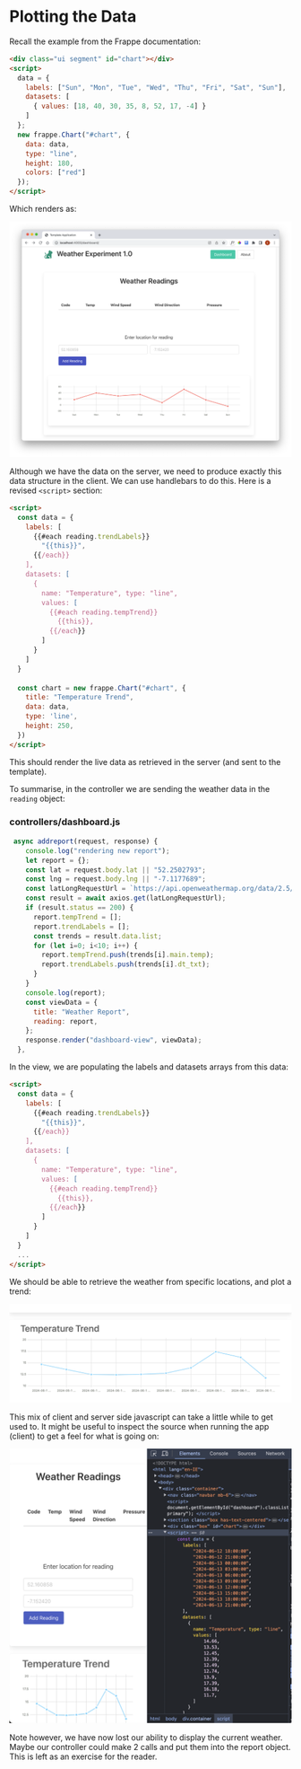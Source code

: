 # Plotting the Data

Recall the example from the Frappe documentation:

```html
<div class="ui segment" id="chart"></div>
<script>
  data = {
    labels: ["Sun", "Mon", "Tue", "Wed", "Thu", "Fri", "Sat", "Sun"],
    datasets: [
      { values: [18, 40, 30, 35, 8, 52, 17, -4] }
    ]
  };
  new frappe.Chart("#chart", {
    data: data,
    type: "line",
    height: 180,
    colors: ["red"]
  });
</script>
```

Which renders as:

![](img/03.png)

Although we have the data on the server, we need to produce exactly this data structure in the client. We can use handlebars to do this. Here is a revised `<script>` section:

~~~html
<script>
  const data = {
    labels: [
      {{#each reading.trendLabels}}
        "{{this}}",
      {{/each}}
    ],
    datasets: [
      {
        name: "Temperature", type: "line",
        values: [
          {{#each reading.tempTrend}}
            {{this}},
          {{/each}}
        ]
      }
    ]
  }

  const chart = new frappe.Chart("#chart", {
    title: "Temperature Trend",
    data: data,
    type: 'line',
    height: 250,
  })
</script>
~~~

This should render the live data as retrieved in the server (and sent to the template). 

To summarise, in the controller we are sending the weather data in the `reading` object:

### controllers/dashboard.js

~~~javascript
 async addreport(request, response) {
    console.log("rendering new report");
    let report = {};
    const lat = request.body.lat || "52.2502793";
    const lng = request.body.lng || "-7.1177689";
    const latLongRequestUrl = `https://api.openweathermap.org/data/2.5/forecast?lat=${lat}&lon=${lng}&units=metric&appid=${apiKey}`;
    const result = await axios.get(latLongRequestUrl);
    if (result.status == 200) {
      report.tempTrend = [];
      report.trendLabels = [];
      const trends = result.data.list;
      for (let i=0; i<10; i++) {
        report.tempTrend.push(trends[i].main.temp);
        report.trendLabels.push(trends[i].dt_txt);
      }
    }
    console.log(report);
    const viewData = {
      title: "Weather Report",
      reading: report,
    };
    response.render("dashboard-view", viewData);
  },
~~~

In the view, we are populating the labels and datasets arrays from this data:

~~~html
<script>
  const data = {
    labels: [
      {{#each reading.trendLabels}}
        "{{this}}",
      {{/each}}
    ],
    datasets: [
      {
        name: "Temperature", type: "line",
        values: [
          {{#each reading.tempTrend}}
            {{this}},
          {{/each}}
        ]
      }
    ]
  }
  ...
</script>
~~~

We should be able to retrieve the weather from specific locations, and plot a trend:

![alt text](img/image.png)

This mix of client and server side javascript can take a little while to get used to. It might be useful to inspect the source when running the app (client) to get a feel for what is going on:

![alt text](img/image-1.png)

Note however, we have now lost our ability to display the current weather. Maybe our controller could make 2 calls and put them into the report object. This is left as an exercise for the reader.

